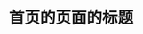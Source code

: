 ---
home: true

heroImage: /images/hero.jpg

heroText: LeetCode-Book

lang: zh-CN

title: 首页的页面的标题

tagline: '一个技术博客'

pageClass: home_page

actions:
  - text: 开启旅程 
    link: /principle/promise.html
    type: primary

footer: '积硅步 至千里 - ChaseWindYoung'
---